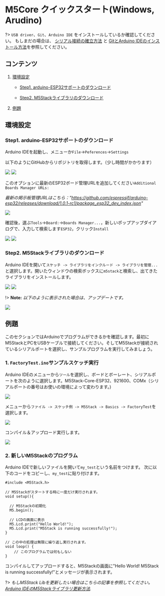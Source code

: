 ﻿# M5Core クイックスタート(Windows, Arudino)

?> `USB driver`、`Git`、`Arduino IDE` をインストールしているか確認してください。 もしまだの場合は、 [シリアル接続の確立方法](ja/related_documents/establish_serial_connection) と [GitとArduino IDEのインストール方法](ja/related_documents/how_to_install_git_and_arduino)を参照してください。

## コンテンツ

1. [環境設定](#環境設定)

    - [Step1. arduino-ESP32サポートのダウンロード](#step1-arduino-esp32サポートのダウンロード)

    - [Step2. M5Stackライブラリのダウンロード](#step2-m5stackライブラリのダウンロード)

2. [例題](#例題)

## 環境設定

### Step1. arduino-ESP32サポートのダウンロード

Arduino IDEを起動し、メニューか`File`->`Peferences`->`Settings`


以下のようにGitHubからリポジトリを取得します。（少し時間がかかります）

<img src="assets/img/getting_started_pics/m5stack_core/get_started_with_arduino_m5core/windows/quick_start_arduino_win_01.png">

<img src="assets/img/getting_started_pics/m5stack_core/get_started_with_arduino_m5core/windows/quick_start_arduino_win_02.png">

このオプションに最新のESP32ボード管理URLを追加してください`Additional Boards Manager URLs: `

*最新の掲示板管理URLはこちら："https://github.com/espressif/arduino-esp32/releases/download/1.0.1-rc1/package_esp32_dev_index.json"*

<img src="assets/img/getting_started_pics/m5stack_core/get_started_with_arduino_m5core/windows/quick_start_arduino_win_03.png">

確認後，選ぶ`Tools`->`Board:`->`Boards Manager...`，新しいポップアップダイアログで、入力して検索します`ESP32`，クリック`Install`

<img src="assets/img/getting_started_pics/m5stack_core/get_started_with_arduino_m5core/windows/quick_start_arduino_win_04.png">

<img src="assets/img/getting_started_pics/m5stack_core/get_started_with_arduino_m5core/windows/quick_start_arduino_win_05.png">

### Step2. M5Stackライブラリのダウンロード

Arduino IDEを開いて`スケッチ -> ライブラリをインクルード -> ライブラリを管理...`と選択します。開いたウィンドウの検索ボックスに`m5stack`と検索し、出てきたライブラリをインストールします。

<img src="assets/img/getting_started_pics/m5stack_core/get_started_with_arduino_m5core/windows/quick_start_arduino_win_06.png">

<img src="assets/img/getting_started_pics/m5stack_core/get_started_with_arduino_m5core/windows/quick_start_arduino_win_07.png">

!> **Note:** *以下のように表示された場合は、アップデートです。*

<img src="assets/img/getting_started_pics/m5stack_core/get_started_with_arduino_m5core/windows/update_m5stack_lib.png">

## 例題

このセクションではArduinoでプログラムができるかを確認します。最初にM5StackとPCをUSBケーブルで接続してください。そしてM5Stackが接続されているシリアルポートを選択し、サンプルプログラムを実行してみましょう。

### 1. `FactoryTest.ino`サンプルスケッチ実行

Arduino IDEのメニューから`ツール`を選択し、ボードとボーレート、シリアルポートを次のように選択します。M5Stack-Core-ESP32、921600、COMx（シリアルポートの番号はお使いの環境によって変わります。)

<img src="assets/img/getting_started_pics/m5stack_core/get_started_with_arduino_m5core/windows/select_board_baudrate_serial_port.png">

メニューから`ファイル -> スケッチ例 -> M5Stack -> Basics -> FactoryTest`を選択します。

<img src="assets/img/getting_started_pics/m5stack_core/get_started_with_arduino_m5core/windows/select_an_example.png">

コンパイル＆アップロード実行します。

<img src="assets/img/getting_started_pics/m5stack_core/get_started_with_arduino_m5core/windows/arduino_upload.png">

### 2. 新しいM5Stackのプログラム

Arduino IDEで新しいファイルを開いて`my_test`という名前をつけます。
次に以下のコードをコピーし、`my_test`に貼り付けます。

```arduino
#include <M5Stack.h>

// M5Stackがスタートする時に一度だけ実行されます。
void setup(){

  // M5Stackの初期化
  M5.begin();

  // LCDの画面に表示
  M5.Lcd.print("Hello World!");
  M5.Lcd.print("M5Stack is running successfully!");
}

// この中の処理は無限に繰り返し実行されます。
void loop() {
    // このプログラムでは何もしない
}
```

コンパイルしてアップロードすると、M5Stackの画面に"Hello World! M5Stack is running successfully!"とメッセージが表示されます。

?> *もしM5Stack Libを更新したい場合はこちらの記事を参照してください。[Arduino IDEのM5Stackライブラリ更新方法](ja/related_documents/upgrade_m5stack_lib).*